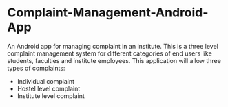 # Complaint-Management-Android-App
An Android app for managing complaint in an institute. This is a three level complaint management system for different categories of end users like students, faculties and institute employees. This application will allow three types of complaints:

 - Individual complaint
 - Hostel level complaint
 - Institute level complaint
